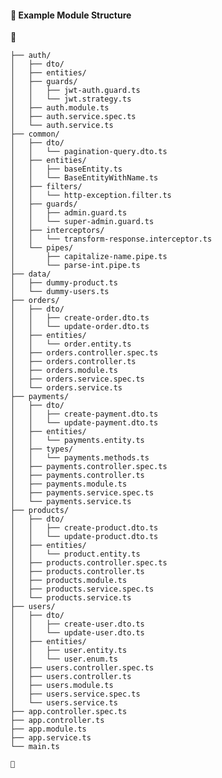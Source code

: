 #### 📂 Example Module Structure
📌

    ├── auth/
    │   ├── dto/
    │   ├── entities/
    │   ├── guards/
    │   │   ├── jwt-auth.guard.ts
    │   │   └── jwt.strategy.ts
    │   ├── auth.module.ts
    │   ├── auth.service.spec.ts
    │   └── auth.service.ts
    ├── common/
    │   ├── dto/
    │   │   └── pagination-query.dto.ts
    │   ├── entities/
    │   │   ├── baseEntity.ts
    │   │   └── BaseEntityWithName.ts
    │   ├── filters/
    │   │   └── http-exception.filter.ts
    │   ├── guards/
    │   │   ├── admin.guard.ts
    │   │   └── super-admin.guard.ts
    │   ├── interceptors/
    │   │   └── transform-response.interceptor.ts
    │   └── pipes/
    │       ├── capitalize-name.pipe.ts
    │       └── parse-int.pipe.ts
    ├── data/
    │   ├── dummy-product.ts
    │   └── dummy-users.ts
    ├── orders/
    │   ├── dto/
    │   │   ├── create-order.dto.ts
    │   │   └── update-order.dto.ts
    │   ├── entities/
    │   │   └── order.entity.ts
    │   ├── orders.controller.spec.ts
    │   ├── orders.controller.ts
    │   ├── orders.module.ts
    │   ├── orders.service.spec.ts
    │   └── orders.service.ts
    ├── payments/
    │   ├── dto/
    │   │   ├── create-payment.dto.ts
    │   │   └── update-payment.dto.ts
    │   ├── entities/
    │   │   └── payments.entity.ts
    │   ├── types/
    │   │   └── payments.methods.ts
    │   ├── payments.controller.spec.ts
    │   ├── payments.controller.ts
    │   ├── payments.module.ts
    │   ├── payments.service.spec.ts
    │   └── payments.service.ts
    ├── products/
    │   ├── dto/
    │   │   ├── create-product.dto.ts
    │   │   └── update-product.dto.ts
    │   ├── entities/
    │   │   └── product.entity.ts
    │   ├── products.controller.spec.ts
    │   ├── products.controller.ts
    │   ├── products.module.ts
    │   ├── products.service.spec.ts
    │   └── products.service.ts
    ├── users/
    │   ├── dto/
    │   │   ├── create-user.dto.ts
    │   │   └── update-user.dto.ts
    │   ├── entities/
    │   │   ├── user.entity.ts
    │   │   └── user.enum.ts
    │   ├── users.controller.spec.ts
    │   ├── users.controller.ts
    │   ├── users.module.ts
    │   ├── users.service.spec.ts
    │   └── users.service.ts
    ├── app.controller.spec.ts
    ├── app.controller.ts
    ├── app.module.ts
    ├── app.service.ts
    └── main.ts

    📌